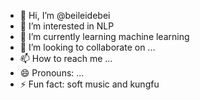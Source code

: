 - 👋 Hi, I’m @beileidebei
- 👀 I’m interested in NLP
- 🌱 I’m currently learning machine learning
- 💞️ I’m looking to collaborate on ...
- 📫 How to reach me ...
- 😄 Pronouns: ...
- ⚡ Fun fact: soft music and kungfu

<!---
beileidebei/beileidebei is a ✨ special ✨ repository because its `README.md` (this file) appears on your GitHub profile.
You can click the Preview link to take a look at your changes.
--->
